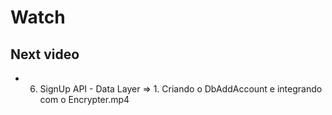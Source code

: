 # Watch

## Next video
* 6. SignUp API - Data Layer => 1. Criando o DbAddAccount e integrando com o Encrypter.mp4